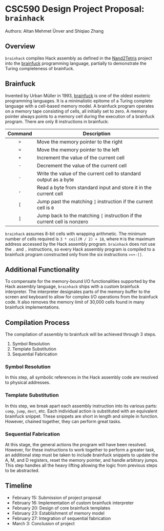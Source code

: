 # CSC590 Design Project Proposal: `brainhack`

Authors: Altan Mehmet Ünver and Shiqiao Zhang

## Overview

`brainhack` compiles Hack assembly as defined in the [Nand2Tetris] project into the [brainfuck] programming language, partially to demonstrate the Turing completeness of brainfuck.

## Brainfuck

Invented by Urban Müller in 1993, [brainfuck] is one of the oldest esoteric programming languages.  It is a minimalistic epitome of a Turing complete language with a cell-based memory model.  A brainfuck program operates on a memory tape consisting of cells, all initially set to zero.  A memory pointer always points to a memory cell during the execution of a brainfuck program.  There are only 8 instructions in brainfuck:

| Command | Description |
|:-------:|-------------|
| `>` | Move the memory pointer to the right |
| `<` | Move the memory pointer to the left |
| `+` | Increment the value of the current cell |
| `-` | Decrement the value of the current cell |
| `.` | Write the value of the current cell to standard output as a byte |
| `,` | Read a byte from standard input and store it in the current cell |
| `[` | Jump past the matching `]` instruction if the current cell is `0` |
| `]` | Jump back to the matching `[` instruction if the current cell is nonzero |

`brainhack` assumes 8-bit cells with wrapping arithmetic.  The minimum number of cells required is `3 * ceil(M / 2) + 18`, where `M` is the maximum address accessed by the Hack assembly program.  `brainhack` does not use the `.` and `,` instructions, so every Hack assembly program is compiled to a brainfuck program constructed only from the six instructions `><+-[]`.

## Additional Functionality

To compensate for the memory-bound I/O functionalities supported by the Hack assembly language, `brainhack` ships with a custom brainfuck interpreter.  The interpreter designates parts of the memory buffer to the screen and keyboard to allow for complex I/O operations from the brainfuck code.  It also removes the memory limit of 30,000 cells found in many brainfuck implementations.

## Compilation Process

The compilation of assembly to brainfuck will be achieved through 3 steps.

1. Symbol Resolution
2. Template Substitution
3. Sequential Fabrication

### Symbol Resolution

In this step, all symbolic references in the Hack assembly code are resolved to physical addresses.

### Template Substitution

In this step, we break apart each assembly instruction into its various parts: `comp`, `jump`, `dest`, etc.  Each individual action is substituted with an equivalent brainfuck snippet.  These snippets are short in length and simple in function.  However, chained together, they can perform great tasks.

### Sequential Fabrication

At this stage, the general actions the program will have been resolved.  However, for these instructions to work together to perform a greater task, an additional step must be taken to include brainfuck snippets to update the A, M, and D registers, reset the memory pointer, and handle arbitrary jumps.  This step handles all the heavy lifting allowing the logic from previous steps to be abstracted.

## Timeline

* February 15: Submission of project proposal
* February 16: Implementation of custom brainfuck interpreter
* February 20: Design of core brainfuck templates
* February 23: Establishment of memory model
* February 27: Integration of sequential fabrication
* March 3: Conclusion of project

[Nand2Tetris]: https://www.nand2tetris.org/
[brainfuck]: https://esolangs.org/wiki/brainfuck
